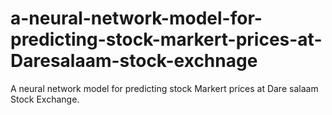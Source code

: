 # a-neural-network-model-for-predicting-stock-markert-prices-at-Daresalaam-stock-exchnage
A neural network model for predicting stock Markert prices at Dare salaam Stock Exchange.
